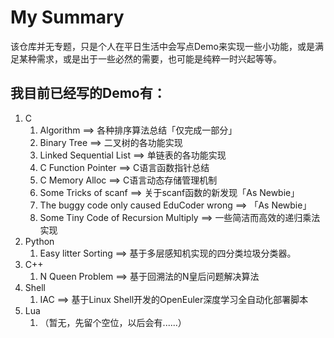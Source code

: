 # My Summary

该仓库并无专题，只是个人在平日生活中会写点Demo来实现一些小功能，或是满足某种需求，或是出于一些必然的需要，也可能是纯粹一时兴起等等。

## 我目前已经写的Demo有：

1. C
   1. Algorithm ==> 各种排序算法总结「仅完成一部分」
   2. Binary Tree ==> 二叉树的各功能实现
   3. Linked Sequential List ==> 单链表的各功能实现
   4. C Function Pointer ==> C语言函数指针总结
   5. C Memory Alloc ==> C语言动态存储管理机制
   6. Some Tricks of scanf ==> 关于scanf函数的新发现「As Newbie」
   7. The buggy code only caused EduCoder wrong ==> 「As Newbie」
   8. Some Tiny Code of Recursion Multiply ==> 一些简洁而高效的递归乘法实现
2. Python
   1. Easy litter Sorting ==> 基于多层感知机实现的四分类垃圾分类器。
3. C++
   1. N Queen Problem ==> 基于回溯法的N皇后问题解决算法
4. Shell
   1. IAC ==> 基于Linux Shell开发的OpenEuler深度学习全自动化部署脚本
5. Lua
   1. （暂无，先留个空位，以后会有......）